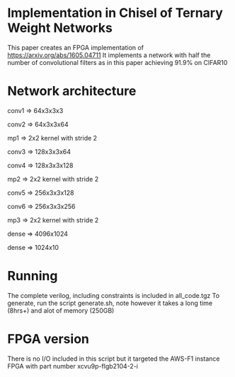 # Implementation in Chisel of Ternary Weight Networks

This paper creates an FPGA implementation of https://arxiv.org/abs/1605.04711
It implements a network with half the number of convolutional filters as in this paper achieving 91.9% on CIFAR10

# Network architecture
conv1 => 64x3x3x3

conv2 => 64x3x3x64

mp1 => 2x2 kernel with stride 2

conv3 => 128x3x3x64

conv4 => 128x3x3x128

mp2 => 2x2 kernel with stride 2

conv5 => 256x3x3x128

conv6 => 256x3x3x256

mp3 => 2x2 kernel with stride 2

dense => 4096x1024

dense => 1024x10

# Running
The complete verilog, including constraints is included in all_code.tgz
To generate, run the script generate.sh, note however it takes a long time (8hrs+) and alot of memory (250GB)

# FPGA version
There is no I/O included in this script but it targeted the AWS-F1 instance FPGA with part number xcvu9p-flgb2104-2-i

